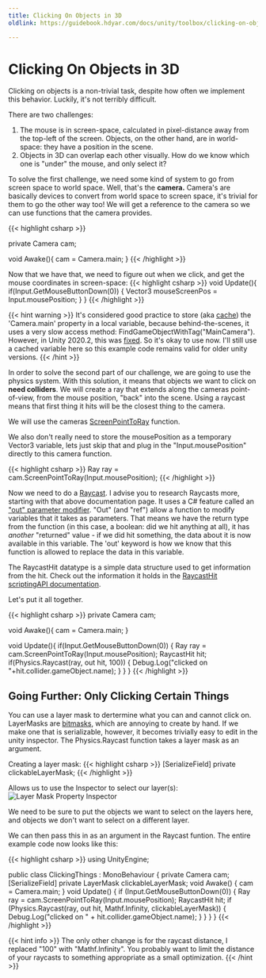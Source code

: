 ```yaml
---
title: Clicking On Objects in 3D
oldlink: https://guidebook.hdyar.com/docs/unity/toolbox/clicking-on-objects-in-3d/

---
```

# Clicking On Objects in 3D
Clicking on objects is a non-trivial task, despite how often we implement this behavior. Luckily, it's not terribly difficult.

There are two challenges: 

1. The mouse is in screen-space, calculated in pixel-distance away from the top-left of the screen. Objects, on the other hand, are in world-space: they have a position in the scene. 
2. Objects in 3D can overlap each other visually. How do we know which one is "under" the mouse, and only select it?

To solve the first challenge, we need some kind of system to go from screen space to world space. Well, that's the **camera.** Camera's are basically devices to convert from world space to screen space, it's trivial for them to go the other way too! We will get a reference to the camera so we can use functions that the camera provides.

{{< highlight csharp >}}

private Camera cam;

void Awake(){
	cam = Camera.main;
}
{{< /highlight >}}

Now that we have that, we need to figure out when we click, and get the mouse coordinates in screen-space:
{{< highlight csharp >}}
void Update(){
	if(Input.GetMouseButtonDown(0))
	{
		Vector3 mouseScreenPos = Input.mousePosition;
	}
}
{{< /highlight >}}

{{< hint warning >}}
It's considered good practice to store (aka [cache](https://en.wiktionary.org/wiki/cache)) the 'Camera.main' property in a local variable, because behind-the-scenes, it uses a very slow access method: FindGameObjectWithTag("MainCamera"). However, in Unity 2020.2, this was [fixed](https://blog.unity.com/technology/new-performance-improvements-in-unity-2020-2). So  it's okay to use now. I'll still use a cached variable here so this example code remains valid for older unity versions.
{{< /hint >}}

In order to solve the second part of our challenge, we are going to use the physics system. With this solution, it means that objects we want to click on **need colliders**. We will create a ray that extends along the cameras point-of-view, from the mouse position, "back" into the scene. Using a raycast means that first thing it hits will be the closest thing to the camera.

We will use the cameras [ScreenPointToRay](https://docs.unity3d.com/ScriptReference/Camera.ScreenPointToRay.html) function. 

We also don't really need to store the mousePosition as a temporary Vector3 variable, lets just skip that and plug in the "Input.mousePosition" directly to this camera function.

{{< highlight csharp >}}
Ray ray = cam.ScreenPointToRay(Input.mousePosition);
{{< /highlight >}}

Now we need to do a [Raycast](https://docs.unity3d.com/ScriptReference/Physics.Raycast.html). I advise you to research Raycasts more, starting with that above documentation page. It uses a C# feature called an ["out" parameter modifier](https://docs.microsoft.com/en-us/dotnet/csharp/language-reference/keywords/out-parameter-modifier). "Out" (and "ref") allow a function to modify variables that it takes as parameters. That means we have the return type from the function (in this case, a boolean: did we hit anything at all), it has *another* "returned" value - if we did hit something, the data about it is now available in this variable. The 'out' keyword is how we know that this function is allowed to replace the data in this variable.

The RaycastHit datatype is a simple data structure used to get information from the hit. Check out the information it holds in the [RaycastHit scriptingAPI documentation](https://docs.unity3d.com/ScriptReference/RaycastHit.html).

Let's put it all together.
   
{{< highlight csharp >}}
private Camera cam;

void Awake(){
	cam = Camera.main;
}

void Update(){
	if(Input.GetMouseButtonDown(0))
	{
		Ray ray = cam.ScreenPointToRay(Input.mousePosition);
		RaycastHit hit;
		if(Physics.Raycast(ray, out hit, 100))
		{
        		Debug.Log("clicked on "+hit.collider.gameObject.name);
   		}
	}
}
{{< /highlight >}}

## Going Further: Only Clicking Certain Things
You can use a layer mask to dertermine what you can and cannot click on. LayerMasks are [bitmasks](https://en.wikipedia.org/wiki/Mask_(computing)), which are annoying to create by hand. If we make one that is serializable, however, it becomes trivially easy to edit in the unity inspector. The Physics.Raycast function takes a layer mask as an argument.

Creating a layer mask:
{{< highlight csharp >}}
[SerializeField] private clickableLayerMask;
{{< /highlight >}}

Allows us to use the Inspector to select our layer(s):
![Layer Mask Property Inspector](/images/unity/toolbox/clickableLayerMask.png)

We need to be sure to put the objects we want to select on the layers here, and objects we don't want to select on a different layer.

We can then pass this in as an argument in the Raycast funtion. The entire example code now looks like this:

{{< highlight csharp >}}
using UnityEngine;

public class ClickingThings : MonoBehaviour
{
	private Camera cam;
	[SerializeField] private LayerMask clickableLayerMask;
	void Awake()
	{
		cam = Camera.main;
	}
	void Update()
	{
		if (Input.GetMouseButtonDown(0))
		{
			Ray ray = cam.ScreenPointToRay(Input.mousePosition);
			RaycastHit hit;
			if (Physics.Raycast(ray, out hit, Mathf.Infinity, clickableLayerMask))
			{
				Debug.Log("clicked on " + hit.collider.gameObject.name);
			}
		}
	}
}
{{< /highlight >}}

{{< hint info >}}
The only other change is for the raycast distance, I replaced "100" with "Mathf.Infinity". You probably want to limit the distance of your raycasts to something appropriate as a small optimization.
{{< /hint >}}
